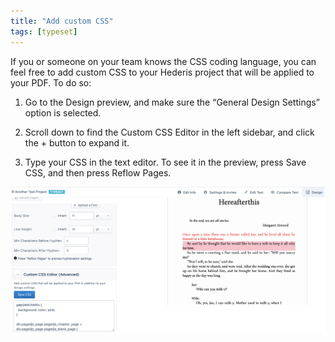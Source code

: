 ```yaml
---
title: "Add custom CSS"
tags: [typeset]
---
```

 
<html><body><section data-type="chapter" class="hsecchapter" data-hederis-type="hsecchapter" id="custom-css" data-pi-attrs="id: custom-css; data-tags: typeset;" role="doc-chapter" data-tags="typeset" data-author-name=" " data-book-title=" " title="Add custom CSS"><p class="hblkp" data-hederis-type="hblkp" id="pZmT8A9NB">If you or someone on your team knows the CSS coding language, you can feel free to add custom CSS to your Hederis project that will be applied to your PDF. To do so:</p><ol class="hwprnumlist" data-hederis-type="hwprnumlist" id="pxXdKJRPx"><li class="hblkoli" data-hederis-type="hblkoli" id="liOJwYZgSV"><p class="hblkoli" data-hederis-type="hblklip" id="pzK8XtJgp">Go to the Design preview, and make sure the &#8220;General Design Settings&#8221; option is selected.</p></li><li class="hblkoli" data-hederis-type="hblkoli" id="li5DaAAMmD"><p class="hblkoli" data-hederis-type="hblklip" id="papi0sTdU">Scroll down to find the Custom CSS Editor in the left sidebar, and click the + button to expand it.</p></li><li class="hblkoli" data-hederis-type="hblkoli" id="li6NJ5Mwsm"><p class="hblkoli" data-hederis-type="hblklip" id="p3uo9ZwEx">Type your CSS in the text editor. To see it in the preview, press Save CSS, and then press Reflow Pages.</p></li></ol><img data-hederis-type="hblkimg" class="hblkimg" id="pKdRoI81U" src="/images/customcss1.png" data-img-src="/images/customcss1.png"/></section></body></html>
